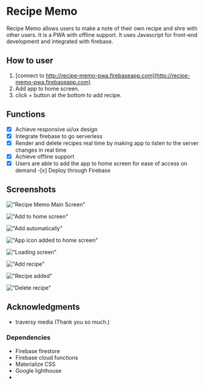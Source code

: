 # Recipe Memo

Recipe Memo allows users to make a note of their own recipe and shre with other users. It is a PWA with offline support. It uses Javascript for front-end development and integrated with firebase.

## How to user

1. [connect to http://recipe-memo-pwa.firebaseapp.com](http://recipe-memo-pwa.firebaseapp.com)
2. Add app to home screen.
3. click + button at the bottom to add recipe.

## Functions

- [x] Achieve responsive ui/ux design
- [x] Integrate firebase to go serverless
- [x] Render and delete recipes real time by making app to listen to the server changes in real time
- [x] Achieve offline support
- [x] Users are able to add the app to home screen for ease of access on demand -[x] Deploy through Firebase

## Screenshots

!["Recipe Memo Main Screen"](https://github.com/kimjaehu/RecipeMemo/blob/master/public/img/screenshots/mainpage.png?raw=true)

!["Add to home screen"](https://github.com/kimjaehu/RecipeMemo/blob/master/public/img/screenshots/add_automatically.png?raw=true)

!["Add automatically"](https://github.com/kimjaehu/RecipeMemo/blob/master/public/img/screenshots/add_automatically.png?raw=true)

!["App icon added to home screen"](https://github.com/kimjaehu/RecipeMemo/blob/master/public/img/screenshots/icon_added_to_home_screen.png?raw=true)

!["Loading screen"](https://github.com/kimjaehu/RecipeMemo/blob/master/public/img/screenshots/loading_screen.png?raw=true)

!["Add recipe"](https://github.com/kimjaehu/RecipeMemo/blob/master/public/img/screenshots/add_recipe.png?raw=true)

!["Recipe added"](https://github.com/kimjaehu/RecipeMemo/blob/master/public/img/screenshots/recipe_added.png?raw=true)

!["Delete recipe"](https://github.com/kimjaehu/RecipeMemo/blob/master/public/img/screenshots/recipe_deleted.png?raw=true)

## Acknowledgments

- traversy media (Thank you so much.)

### Dependencies

- Firebase firestore
- Firebase cloud functions
- Materialize CSS
- Google lighthouse
-
